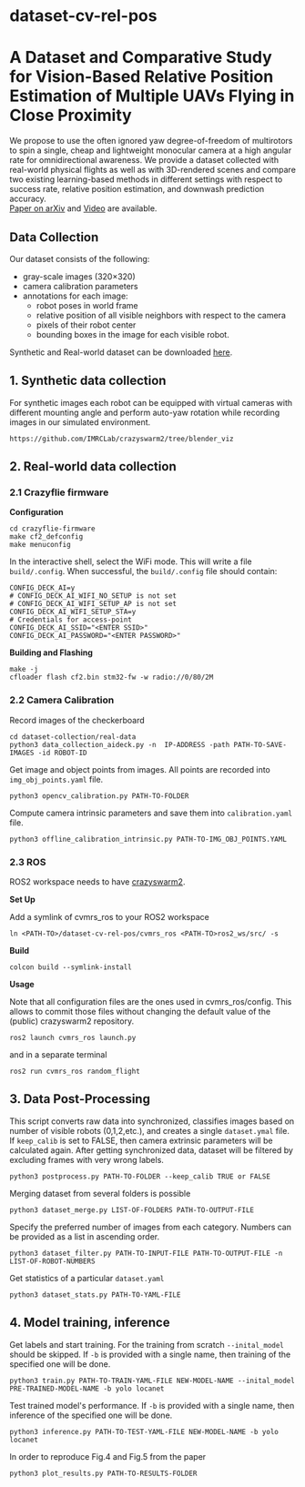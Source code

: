 # dataset-cv-rel-pos
# A Dataset and Comparative Study for Vision-Based Relative Position Estimation of Multiple UAVs Flying in Close Proximity
We propose to use the often ignored yaw degree-of-freedom of multirotors to spin a single, cheap and lightweight
monocular camera at a high angular rate for omnidirectional awareness. We provide a dataset collected with real-world
physical flights as well as with 3D-rendered scenes and compare two existing learning-based methods in different settings
with respect to success rate, relative position estimation, and downwash prediction accuracy. \
[Paper on arXiv](http://arxiv.org/abs/2303.03898) and [Video](https://youtu.be/DTKB0QzB2Qk) are available.
## Data Collection
Our dataset consists of the following: 
* gray-scale images (320×320)
* camera calibration parameters 
* annotations for each image: 
    * robot poses in world frame
    * relative position of all visible neighbors with respect to the camera
    * pixels of their robot center
    * bounding boxes in the image for each visible robot.

Synthetic and Real-world dataset can be downloaded [here](https://tubcloud.tu-berlin.de/s/Sa5rN5JK7poGawr).

## 1. Synthetic data collection
For synthetic images each robot can be equipped with virtual cameras with different mounting angle and perform auto-yaw rotation
while recording images in our simulated environment. 
```
https://github.com/IMRCLab/crazyswarm2/tree/blender_viz
``` 

## 2. Real-world data collection

### 2.1 Crazyflie firmware

**Configuration**

```
cd crazyflie-firmware
make cf2_defconfig
make menuconfig
```

In the interactive shell, select the WiFi mode. This will write a file `build/.config`.
When successful, the `build/.config` file should contain:

```
CONFIG_DECK_AI=y
# CONFIG_DECK_AI_WIFI_NO_SETUP is not set
# CONFIG_DECK_AI_WIFI_SETUP_AP is not set
CONFIG_DECK_AI_WIFI_SETUP_STA=y
# Credentials for access-point
CONFIG_DECK_AI_SSID="<ENTER SSID>"
CONFIG_DECK_AI_PASSWORD="<ENTER PASSWORD>"
```

**Building and Flashing**

```
make -j
cfloader flash cf2.bin stm32-fw -w radio://0/80/2M
```

### 2.2 Camera Calibration

Record images of the checkerboard 
```
cd dataset-collection/real-data
python3 data_collection_aideck.py -n  IP-ADDRESS -path PATH-TO-SAVE-IMAGES -id ROBOT-ID
```
Get image and object points from images. All points are recorded into `img_obj_points.yaml` file. 
```
python3 opencv_calibration.py PATH-TO-FOLDER 
```
Compute camera intrinsic parameters and save them into `calibration.yaml` file.
```
python3 offline_calibration_intrinsic.py PATH-TO-IMG_OBJ_POINTS.YAML
```


### 2.3 ROS
ROS2 workspace needs to have [crazyswarm2](https://github.com/IMRCLab/crazyswarm2). 

**Set Up**

Add a symlink of cvmrs_ros to your ROS2 workspace

```
ln <PATH-TO>/dataset-cv-rel-pos/cvmrs_ros <PATH-TO>ros2_ws/src/ -s
```

**Build** 

```
colcon build --symlink-install 
```

**Usage**

Note that all configuration files are the ones used in cvmrs_ros/config. This allows to commit those files without changing the default value of the (public) crazyswarm2 repository. 

```
ros2 launch cvmrs_ros launch.py
```

and in a separate terminal

```
ros2 run cvmrs_ros random_flight
```

## 3. Data Post-Processing
This script converts raw data into synchronized, classifies images based on number of visible robots (0,1,2,etc.), and creates a single `dataset.ymal` file. If `keep_calib` is set to FALSE, then camera extrinsic parameters will be calculated again. After getting synchronized data, dataset will be filtered by excluding frames
with very wrong labels. 
```
python3 postprocess.py PATH-TO-FOLDER --keep_calib TRUE or FALSE
```
Merging dataset from several folders is possible
```
python3 dataset_merge.py LIST-OF-FOLDERS PATH-TO-OUTPUT-FILE
```
Specify the preferred number of images from each category. Numbers can be provided as a list in ascending order.
```
python3 dataset_filter.py PATH-TO-INPUT-FILE PATH-TO-OUTPUT-FILE -n LIST-OF-ROBOT-NUMBERS
```
Get statistics of a particular `dataset.yaml`
```
python3 dataset_stats.py PATH-TO-YAML-FILE
```

## 4. Model training, inference
Get labels and start training. For the training from scratch `--inital_model` should be skipped. If `-b` is provided with a single name, then training of the specified one will be done.
```
python3 train.py PATH-TO-TRAIN-YAML-FILE NEW-MODEL-NAME --inital_model PRE-TRAINED-MODEL-NAME -b yolo locanet
```
Test trained model's performance. If `-b` is provided with a single name, then inference of the specified one will be done.
```
python3 inference.py PATH-TO-TEST-YAML-FILE NEW-MODEL-NAME -b yolo locanet
```
In order to reproduce Fig.4 and Fig.5 from the paper
```
python3 plot_results.py PATH-TO-RESULTS-FOLDER
```